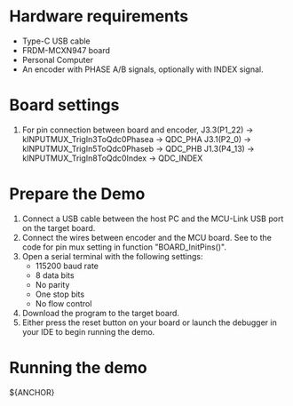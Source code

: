 Hardware requirements
=====================
- Type-C USB cable
- FRDM-MCXN947 board
- Personal Computer
- An encoder with PHASE A/B signals, optionally with INDEX signal.

Board settings
============
1. For pin connection between board and encoder,
      J3.3(P1_22)  -> kINPUTMUX_TrigIn3ToQdc0Phasea -> QDC_PHA
      J3.1(P2_0)   -> kINPUTMUX_TrigIn5ToQdc0Phaseb -> QDC_PHB
      J1.3(P4_13)  -> kINPUTMUX_TrigIn8ToQdc0Index  -> QDC_INDEX

Prepare the Demo
===============
1.  Connect a USB cable between the host PC and the MCU-Link USB port on the target board.
2.  Connect the wires between encoder and the MCU board. See to the code for pin mux setting in function "BOARD_InitPins()".
3.  Open a serial terminal with the following settings:
    - 115200 baud rate
    - 8 data bits
    - No parity
    - One stop bits
    - No flow control
4.  Download the program to the target board.
5.  Either press the reset button on your board or launch the debugger in your IDE to begin running the demo.


Running the demo
================
${ANCHOR}


